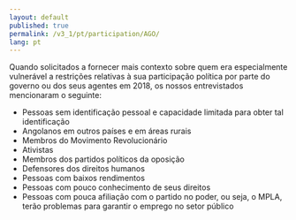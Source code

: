 ```yaml
---
layout: default
published: true
permalink: /v3_1/pt/participation/AGO/
lang: pt
---
```


Quando solicitados a fornecer mais contexto sobre quem era especialmente vulnerável a restrições relativas à sua participação política por parte do governo ou dos seus agentes em 2018, os nossos entrevistados mencionaram o seguinte:
-	Pessoas sem identificação pessoal e capacidade limitada para obter tal identificação
-	Angolanos em outros países e em áreas rurais
-	Membros do Movimento Revolucionário
-	Ativistas
-	Membros dos partidos políticos da oposição
-	Defensores dos direitos humanos
-	Pessoas com baixos rendimentos
-	Pessoas com pouco conhecimento de seus direitos
-	Pessoas com pouca afiliação com o partido no poder, ou seja, o MPLA, terão problemas para garantir o emprego no setor público
